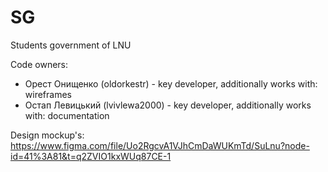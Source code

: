 # SG
Students government of LNU

Code owners:
- Орест Онищенко (oldorkestr) - key developer, additionally works with: wireframes
- Остап Левицький (lvivlewa2000)   - key developer, additionally works with: documentation

Design mockup's:
https://www.figma.com/file/Uo2RgcvA1VJhCmDaWUKmTd/SuLnu?node-id=41%3A81&t=q2ZVIO1kxWUq87CE-1

